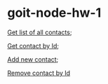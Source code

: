 # goit-node-hw-1

[Get list of all contacts](https://monosnap.com/file/tqRfQhcVnokltm8Eq108WU6aBRe9hj);

[Get contact by Id](https://monosnap.com/file/A0JyLIN2JtMdAsccTJQ9wLSi3upq0i);

[Add new contact](https://monosnap.com/file/8KAVnBnYlBFdVSeRhDtJh7a8t3dz5c);

[Remove contact by Id](https://monosnap.com/file/EI9tsurCYWFoPZMUHp0FqOCFghpLuU)
